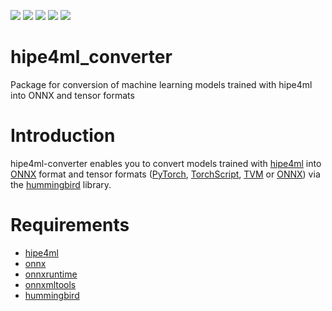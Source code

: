 [![](https://img.shields.io/github/license/hipe4ml/hipe4ml-converter)](https://github.com/hipe4ml/hipe4ml-converter/blob/main/LICENSE)
[![](https://img.shields.io/pypi/pyversions/hipe4ml_converter.svg?longCache=True)](https://pypi.org/project/hipe4ml_converter/)
[![](https://img.shields.io/pypi/v/hipe4ml_converter.svg?maxAge=3600)](https://pypi.org/project/hipe4ml_converter/)
![](https://github.com/hipe4ml/hipe4ml_converter/actions/workflows/pythonpackage.yml/badge.svg?branch=main)
![](https://github.com/hipe4ml/hipe4ml_converter/actions/workflows/pythonpublish.yml/badge.svg)

# hipe4ml_converter
Package for conversion of machine learning models trained with hipe4ml into ONNX and tensor formats

# Introduction

hipe4ml-converter enables you to convert models trained with [hipe4ml](https://github.com/hipe4ml/hipe4ml) into [ONNX](https://onnx.ai/) format and tensor formats ([PyTorch](https://pytorch.org/), [TorchScript](https://pytorch.org/docs/stable/jit.html), [TVM](https://tvm.apache.org/) or [ONNX](https://onnx.ai/)) via the [hummingbird](https://github.com/microsoft/hummingbird) library.

# Requirements

- [hipe4ml](https://github.com/hipe4ml/hipe4ml)
- [onnx](https://github.com/onnx/onnx)
- [onnxruntime](https://github.com/microsoft/onnxruntime)
- [onnxmltools](https://github.com/onnx/onnxmltools)
- [hummingbird](https://github.com/microsoft/hummingbird)
